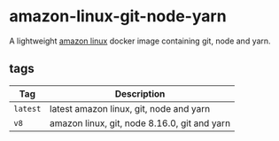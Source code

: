 # amazon-linux-git-node-yarn

A lightweight [amazon linux](https://hub.docker.com/_/amazonlinux/) docker image containing git, node and yarn.

## tags

**Tag**|**Description**
-----|-----
`latest`|latest amazon linux, git, node and yarn
`v8`|amazon linux, git, node 8.16.0, git and yarn
